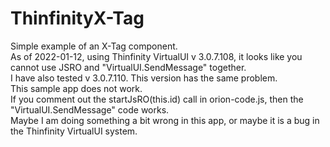 # ThinfinityX-Tag
Simple example of an X-Tag component.<br>
As of 2022-01-12, using Thinfinity VirtualUI v 3.0.7.108, it looks like you cannot use JSRO and "VirtualUI.SendMessage" together.<br>
I have also tested v 3.0.7.110. This version has the same problem.<br>
This sample app does not work.<br>
If you comment out the startJsRO(this.id) call in orion-code.js, then the "VirtualUI.SendMessage" code works.<br>
Maybe I am doing something a bit wrong in this app, or maybe it is a bug in the Thinfinity VirtualUI system.<br>
